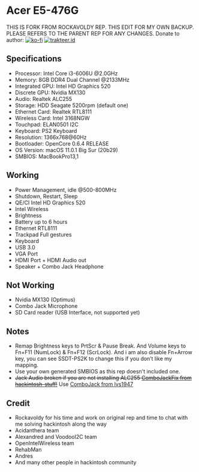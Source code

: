 # Acer E5-476G

THIS IS FORK FROM ROCKAVOLDY REP. THIS EDIT FOR MY OWN BACKUP. PLEASE REFERS TO THE PARENT REP FOR ANY CHANGES. 
Donate to author:
[![ko-fi](https://img.shields.io/badge/Ko--fi-rockavoldy-brightgreen?style=flat&logo=ko-fi)](https://ko-fi.com/rockavoldy)
[![trakteer.id](https://img.shields.io/badge/Trakteer.id-akhmad.id-brightgreen?style=flat&logo=ko-fi)](https://trakteer.id/akhmad.id)

## Specifications

- Processor: Intel Core i3-6006U @2.0GHz
- Memory: 8GB DDR4 Dual Channel @2133MHz
- Integrated GPU: Intel HD Graphics 520
- Discrete GPU: Nvidia MX130
- Audio: Realtek ALC255
- Storage: HDD Seagate 5200rpm (default one)
- Ethernet Card: Realtek RTL8111
- Wireless Card: Intel 3168NGW
- Touchpad: ELAN0501 I2C
- Keyboard: PS2 Keyboard
- Resolution: 1366x768@60Hz
- Bootloader: OpenCore 0.6.4 RELEASE
- OS Version: macOS 11.0.1 Big Sur (20b29)
- SMBIOS: MacBookPro13,1

## Working

- Power Management, idle @500-800MHz
- Shutdown, Restart, Sleep
- QE/CI Intel HD Graphics 520
- Intel Wireless
- Brightness
- Battery up to 6 hours
- Ethernet RTL8111
- Trackpad Full gestures
- Keyboard
- USB 3.0
- VGA Port
- HDMI Port + HDMI Audio out
- Speaker + Combo Jack Headphone

## Not Working

- Nvidia MX130 (Optimus)
- Combo Jack Microphone
- SD Card reader (USB Interface, not supported yet)

## Notes
- Remap Brightness keys to PrtScr & Pause Break. And Volume keys to Fn+F11 (NumLock) & Fn+F12 (ScrLock). And i am also disable Fn+Arrow key, you can see SSDT-PS2K to change this if you don’t like my mapping.
- Use your own generated SMBIOS as this rep doesn't included one.
-  ~~Jack Audio broken if you are not installing ALC255 [ComboJackFix from hackintosh-stuff!](https://github.com/hackintosh-stuff/ComboJack)~~ Use [ComboJack from lvs1947](https://github.com/lvs1974/ComboJack)


## Credit

- Rockavoldy for his time and work on original rep and time to chat with me solving hackintosh along the way
- Acidanthera team
- Alexandred and VoodooI2C team
- OpenIntelWireless team
- RehabMan
- Andres
- And many other people in hackintosh community
